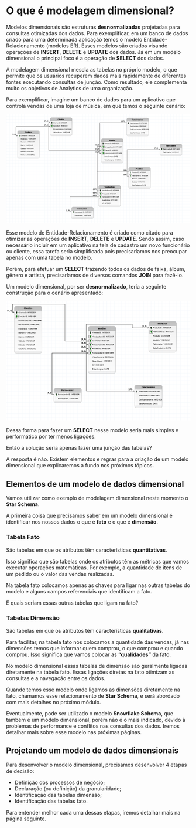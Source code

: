 ﻿---
id: 400
tituloSuperior: Introdução A Modelagem Dimensional
tituloInferior: Introdução
---

# O que é modelagem dimensional?

​​​​​​​Modelos dimensionais são estruturas  **desnormalizadas** projetadas para consultas otimizadas dos dados. Para exemplificar, em um banco de dados criado para uma determinada aplicação temos o modelo Entidade-Relacionamento (modelos ER). Esses modelos são criados visando operações de  **INSERT**,  **DELETE** e  **UPDATE** dos dados. Já em um modelo dimensional o principal foco é a operação de  **SELECT** dos dados.

A modelagem dimensional mescla as tabelas no próprio modelo, o que permite que os usuários recuperem dados mais rapidamente de diferentes fontes executando consultas de junção. Como resultado, ele complementa muito os objetivos de Analytics de uma organização.

Para exemplificar, imagine um banco de dados para um aplicativo que controla vendas de uma loja de música, em que temos o seguinte cenário:

![Relacional](assets/1.png)

Esse modelo de Entidade-Relacionamento é criado como citado para otimizar as operações de  **INSERT**,  **DELETE** e  **UPDATE**. Sendo assim, caso necessário incluir em um aplicativo na tela de cadastro um novo funcionário ou cliente, essa tarefa seria simplificada pois precisaríamos nos preocupar apenas com uma tabela no modelo.

Porém, para efetuar um  **SELECT** trazendo todos os dados de faixa, álbum, gênero e artista, precisaríamos de diversos comandos  **JOIN** para fazê-lo.​​​​​​​

Um modelo dimensional, por ser  **desnormalizado**, teria a seguinte construção para o cenário apresentado:

![Relacional2](assets/2.png)

Dessa forma para fazer um  **SELECT** nesse modelo seria mais simples e performático por ter menos ligações.​​​​​​​

Então a solução seria apenas fazer uma junção das tabelas?

A resposta é não. Existem elementos e regras para a criação de um modelo dimensional que explicaremos a fundo nos próximos tópicos.

## Elementos de um modelo de dados dimensional

Vamos utilizar como exemplo de modelagem dimensional neste momento o **Star Schema**.

A primeira coisa que precisamos saber em um modelo dimensional é identificar nos nossos dados o que é  **fato** e o que é  **dimensão**.

### **Tabela Fato**

São tabelas em que os atributos têm características  **quantitativas**.

Isso significa que são tabelas onde os atributos têm as métricas que vamos executar operações matemáticas. Por exemplo, a quantidade de itens de um pedido ou o valor das vendas realizadas.

Na tabela fato colocamos apenas as chaves para ligar nas outras tabelas do modelo e alguns campos referenciais que identificam a fato.

E quais seriam essas outras tabelas que ligam na fato? 

### **Tabelas Dimensão**

São tabelas em que os atributos têm características  **qualitativas**.

Para facilitar, na tabela fato nós colocamos a quantidade das vendas, já nas dimensões temos que informar quem comprou, o que comprou e quando comprou. Isso significa que vamos colocar as **“qualidades”** da fato.

No modelo dimensional essas tabelas de dimensão são geralmente ligadas diretamente na tabela fato. Essas ligações diretas na fato otimizam as consultas e a navegação entre os dados.

Quando temos esse modelo onde ligamos as dimensões diretamente na fato, chamamos esse relacionamento de  **Star Schema**, e será abordado com mais detalhes no próximo módulo.

Eventualmente, pode ser utilizado o modelo **Snowflake Schema**, que também é um modelo dimensional, porém não é o mais indicado, devido à problemas de performance e conflitos nas consultas dos dados. Iremos detalhar mais sobre esse modelo nas próximas páginas.

## Projetando um modelo de dados dimensionais

Para desenvolver o modelo dimensional, precisamos desenvolver 4 etapas de decisão:

-   Definição dos processos de negócio;
-   Declaração (ou definição) da granularidade;
-   Identificação das tabelas dimensão;​​​​​​​
-   Identificação das tabelas fato.


Para entender melhor cada uma dessas etapas, iremos detalhar mais na página seguinte.